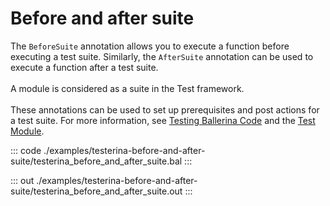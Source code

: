 # Before and after suite

The `BeforeSuite` annotation allows you to execute a function before executing a test suite.
Similarly, the `AfterSuite` annotation can be used to execute a function after a test suite.<br/><br/>
A module is considered as a suite in the Test framework. <br></br>
These annotations can be used to set up prerequisites and post actions for a test suite.
For more information, see [Testing Ballerina Code](https://ballerina.io/learn/testing-ballerina-code/testing-quick-start/)
and the [Test Module](https://docs.central.ballerina.io/ballerina/test/latest/).


::: code ./examples/testerina-before-and-after-suite/testerina_before_and_after_suite.bal :::

::: out ./examples/testerina-before-and-after-suite/testerina_before_and_after_suite.out :::
